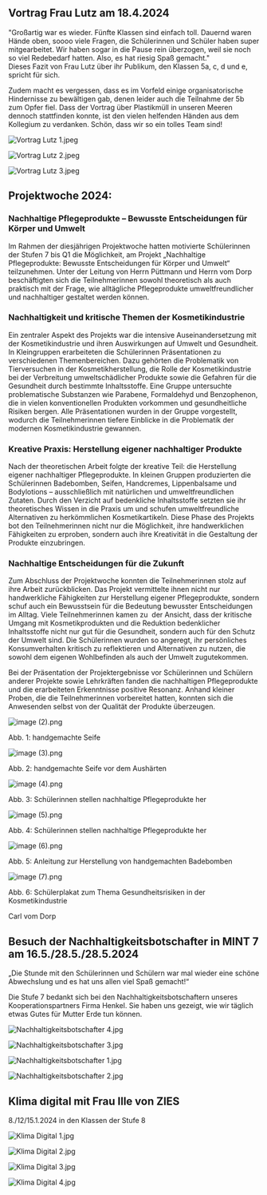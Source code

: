 ## Vortrag Frau Lutz am 18.4.2024

"Großartig war es wieder. Fünfte Klassen sind einfach toll. Dauernd waren Hände oben, soooo viele Fragen, die Schülerinnen und Schüler haben super mitgearbeitet. Wir haben sogar in die Pause rein überzogen, weil sie noch so viel Redebedarf hatten. Also, es hat riesig Spaß gemacht."  
Dieses Fazit von Frau Lutz über ihr Publikum, den Klassen 5a, c, d und e, spricht für sich.

Zudem macht es vergessen, dass es im Vorfeld einige organisatorische Hindernisse zu bewältigen gab, denen leider auch die Teilnahme der 5b zum Opfer fiel. Dass der Vortrag über Plastikmüll in unseren Meeren dennoch stattfinden konnte, ist den vielen helfenden Händen aus dem Kollegium zu verdanken. Schön, dass wir so ein tolles Team sind!

![Vortrag Lutz 1.jpeg](.attachments.1342972/Vortrag%20Lutz%201.jpeg)

![Vortrag Lutz 2.jpeg](.attachments.1342972/Vortrag%20Lutz%202.jpeg)

![Vortrag Lutz 3.jpeg](.attachments.1342972/Vortrag%20Lutz%203.jpeg)

## Projektwoche 2024:

### Nachhaltige Pflegeprodukte – Bewusste Entscheidungen für Körper und Umwelt

Im Rahmen der diesjährigen Projektwoche hatten motivierte Schülerinnen der Stufen 7 bis Q1 die Möglichkeit, am Projekt „Nachhaltige Pflegeprodukte: Bewusste Entscheidungen für Körper und Umwelt“ teilzunehmen. Unter der Leitung von Herrn Püttmann und Herrn vom Dorp beschäftigten sich die Teilnehmerinnen sowohl theoretisch als auch praktisch mit der Frage, wie alltägliche Pflegeprodukte umweltfreundlicher und nachhaltiger gestaltet werden können.

### Nachhaltigkeit und kritische Themen der Kosmetikindustrie

Ein zentraler Aspekt des Projekts war die intensive Auseinandersetzung mit der Kosmetikindustrie und ihren Auswirkungen auf Umwelt und Gesundheit. In Kleingruppen erarbeiteten die Schülerinnen Präsentationen zu verschiedenen Themenbereichen. Dazu gehörten die Problematik von Tierversuchen in der Kosmetikherstellung, die Rolle der Kosmetikindustrie bei der Verbreitung umweltschädlicher Produkte sowie die Gefahren für die Gesundheit durch bestimmte Inhaltsstoffe. Eine Gruppe untersuchte problematische Substanzen wie Parabene, Formaldehyd und Benzophenon, die in vielen konventionellen Produkten vorkommen und gesundheitliche Risiken bergen. Alle Präsentationen wurden in der Gruppe vorgestellt, wodurch die Teilnehmerinnen tiefere Einblicke in die Problematik der modernen Kosmetikindustrie gewannen.

### Kreative Praxis: Herstellung eigener nachhaltiger Produkte

Nach der theoretischen Arbeit folgte der kreative Teil: die Herstellung eigener nachhaltiger Pflegeprodukte. In kleinen Gruppen produzierten die Schülerinnen Badebomben, Seifen, Handcremes, Lippenbalsame und Bodylotions – ausschließlich mit natürlichen und umweltfreundlichen Zutaten. Durch den Verzicht auf bedenkliche Inhaltsstoffe setzten sie ihr theoretisches Wissen in die Praxis um und schufen umweltfreundliche Alternativen zu herkömmlichen Kosmetikartikeln. Diese Phase des Projekts bot den Teilnehmerinnen nicht nur die Möglichkeit, ihre handwerklichen Fähigkeiten zu erproben, sondern auch ihre Kreativität in die Gestaltung der Produkte einzubringen.

### Nachhaltige Entscheidungen für die Zukunft

Zum Abschluss der Projektwoche konnten die Teilnehmerinnen stolz auf ihre Arbeit zurückblicken. Das Projekt vermittelte ihnen nicht nur handwerkliche Fähigkeiten zur Herstellung eigener Pflegeprodukte, sondern schuf auch ein Bewusstsein für die Bedeutung bewusster Entscheidungen im Alltag. Viele Teilnehmerinnen kamen zu  der Ansicht, dass der kritische Umgang mit Kosmetikprodukten und die Reduktion bedenklicher Inhaltsstoffe nicht nur gut für die Gesundheit, sondern auch für den Schutz der Umwelt sind. Die Schülerinnen wurden so angeregt, ihr persönliches Konsumverhalten kritisch zu reflektieren und Alternativen zu nutzen, die sowohl dem eigenen Wohlbefinden als auch der Umwelt zugutekommen.

Bei der Präsentation der Projektergebnisse vor Schülerinnen und Schülern anderer Projekte sowie Lehrkräften fanden die nachhaltigen Pflegeprodukte und die erarbeiteten Erkenntnisse positive Resonanz. Anhand kleiner Proben, die die Teilnehmerinnen vorbereitet hatten, konnten sich die Anwesenden selbst von der Qualität der Produkte überzeugen.

![image (2).png](.attachments.1342972/image%20%282%29.png)

Abb. 1: handgemachte Seife

![image (3).png](.attachments.1342972/image%20%283%29.png)

Abb. 2: handgemachte Seife vor dem Aushärten

![image (4).png](.attachments.1342972/image%20%284%29.png)

Abb. 3: Schülerinnen stellen nachhaltige Pflegeprodukte her

![image (5).png](.attachments.1342972/image%20%285%29.png)

Abb. 4: Schülerinnen stellen nachhaltige Pflegeprodukte her

![image (6).png](.attachments.1342972/image%20%286%29.png)

Abb. 5: Anleitung zur Herstellung von handgemachten Badebomben

![image (7).png](.attachments.1342972/image%20%287%29.png)

Abb. 6: Schülerplakat zum Thema Gesundheitsrisiken in der Kosmetikindustrie

Carl vom Dorp

## Besuch der Nachhaltigkeitsbotschafter in MINT 7 am 16.5./28.5./28.5.2024

„Die Stunde mit den Schülerinnen und Schülern war mal wieder eine schöne Abwechslung und es hat uns allen viel Spaß gemacht!“

Die Stufe 7 bedankt sich bei den Nachhaltigkeitsbotschaftern unseres Kooperationspartners Firma Henkel. Sie haben uns gezeigt, wie wir täglich etwas Gutes für Mutter Erde tun können.

![Nachhaltigkeitsbotschafter 4.jpg](.attachments.1342972/Nachhaltigkeitsbotschafter%204.jpg)

![Nachhaltigkeitsbotschafter 3.jpg](.attachments.1342972/Nachhaltigkeitsbotschafter%203.jpg)

![Nachhaltigkeitsbotschafter 1.jpg](.attachments.1342972/Nachhaltigkeitsbotschafter%201.jpg)

![Nachhaltigkeitsbotschafter 2.jpg](.attachments.1342972/Nachhaltigkeitsbotschafter%202.jpg)

## Klima digital mit Frau Ille von ZIES

8./12/15.1.2024 in den Klassen der Stufe 8

![Klima Digital 1.jpg](.attachments.1342972/Klima%20Digital%201.jpg)

![Klima Digital 2.jpg](.attachments.1342972/Klima%20Digital%202.jpg)

![Klima Digital 3.jpg](.attachments.1342972/Klima%20Digital%203.jpg)

![Klima Digital 4.jpg](.attachments.1342972/Klima%20Digital%204.jpg)